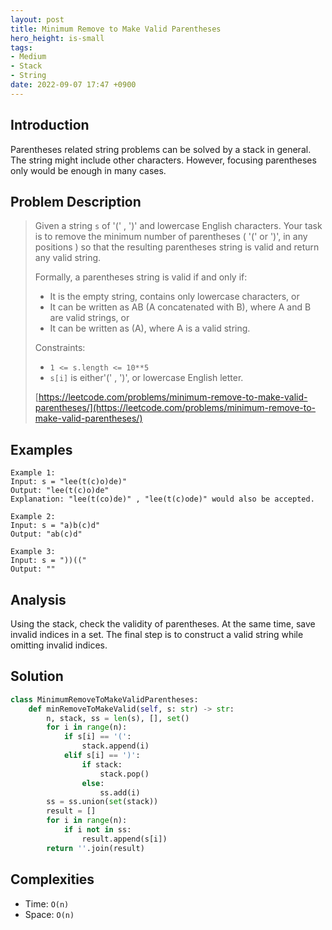```yaml
---
layout: post
title: Minimum Remove to Make Valid Parentheses
hero_height: is-small
tags:
- Medium
- Stack
- String
date: 2022-09-07 17:47 +0900
---
```

## Introduction
Parentheses related string problems can be solved by a stack in general.
The string might include other characters.
However, focusing parentheses only would be enough in many cases.

## Problem Description
> Given a string `s` of '(' , ')' and lowercase English characters.
> Your task is to remove the minimum number of parentheses ( '(' or ')', in any positions )
> so that the resulting parentheses string is valid and return any valid string.
>
> Formally, a parentheses string is valid if and only if:
> - It is the empty string, contains only lowercase characters, or
> - It can be written as AB (A concatenated with B), where A and B are valid strings, or
> - It can be written as (A), where A is a valid string.
>
> Constraints:
> - `1 <= s.length <= 10**5`
> - `s[i]` is either'(' , ')', or lowercase English letter.
> 
> [https://leetcode.com/problems/minimum-remove-to-make-valid-parentheses/](https://leetcode.com/problems/minimum-remove-to-make-valid-parentheses/)

## Examples
```
Example 1:
Input: s = "lee(t(c)o)de)"
Output: "lee(t(c)o)de"
Explanation: "lee(t(co)de)" , "lee(t(c)ode)" would also be accepted.
```

```
Example 2:
Input: s = "a)b(c)d"
Output: "ab(c)d"
```

```
Example 3:
Input: s = "))(("
Output: ""
```

## Analysis
Using the stack, check the validity of parentheses.
At the same time, save invalid indices in a set.
The final step is to construct a valid string while omitting invalid indices.

## Solution
```python
class MinimumRemoveToMakeValidParentheses:
    def minRemoveToMakeValid(self, s: str) -> str:
        n, stack, ss = len(s), [], set()
        for i in range(n):
            if s[i] == '(':
                stack.append(i)
            elif s[i] == ')':
                if stack:
                    stack.pop()
                else:
                    ss.add(i)
        ss = ss.union(set(stack))
        result = []
        for i in range(n):
            if i not in ss:
                result.append(s[i])
        return ''.join(result)
```

## Complexities
- Time: `O(n)`
- Space: `O(n)`
 
